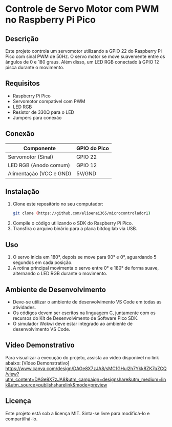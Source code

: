 # Controle de Servo Motor com PWM no Raspberry Pi Pico

## Descrição

Este projeto controla um servomotor utilizando a GPIO 22 do Raspberry Pi Pico com sinal PWM de 50Hz. O servo motor se move suavemente entre os ângulos de 0 e 180 graus. Além disso, um LED RGB conectado à GPIO 12 pisca durante o movimento.

## Requisitos

- Raspberry Pi Pico
- Servomotor compatível com PWM 
- LED RGB
- Resistor de 330Ω para o LED
- Jumpers para conexão

## Conexão

| Componente              | GPIO do Pico |
| ----------------------- | ------------ |
| Servomotor (Sinal)      | GPIO 22      |
| LED RGB (Anodo comum)   | GPIO 12      |
| Alimentação (VCC e GND) | 5V/GND       |

## Instalação

1. Clone este repositório no seu computador:
   ```sh
   git clone (https://github.com/elioenai365/microcontrolador1)
   ```
2. Compile o código utilizando o SDK do Raspberry Pi Pico.
3. Transfira o arquivo binário para a placa bitdog lab via USB.

## Uso

1. O servo inicia em 180°, depois se move para 90° e 0°, aguardando 5 segundos em cada posição.
2. A rotina principal movimenta o servo entre 0° e 180° de forma suave, alternando o LED RGB durante o movimento.



## Ambiente de Desenvolvimento

- Deve-se utilizar o ambiente de desenvolvimento VS Code em todas as atividades.
- Os códigos devem ser escritos na linguagem C, juntamente com os recursos do Kit de Desenvolvimento de Software Pico SDK.
- O simulador Wokwi deve estar integrado ao ambiente de desenvolvimento VS Code.

## Vídeo Demonstrativo

Para visualizar a execução do projeto, assista ao vídeo disponível no link abaixo:
[Vídeo Demonstrativo]
https://www.canva.com/design/DAGe8X7zJA8/sMC1GHul2h7Ykk8ZK7qZCQ/view?utm_content=DAGe8X7zJA8&utm_campaign=designshare&utm_medium=link&utm_source=publishsharelink&mode=preview

## Licença

Este projeto está sob a licença MIT. Sinta-se livre para modificá-lo e compartilhá-lo.


